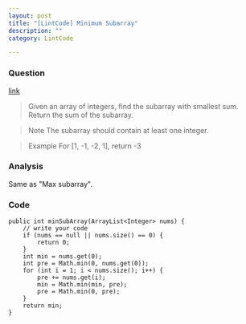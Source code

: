 ```yaml
---
layout: post
title: "[LintCode] Minimum Subarray"
description: ""
category: LintCode

---
```


### Question 

[link](http://www.lintcode.com/en/problem/minimum-subarray/)

> Given an array of integers, find the subarray with smallest sum. Return the sum of the subarray.

> Note The subarray should contain at least one integer.

> Example For [1, -1, -2, 1], return -3

### Analysis 

Same as "Max subarray". 

### Code

    public int minSubArray(ArrayList<Integer> nums) {
        // write your code
        if (nums == null || nums.size() == 0) {
            return 0;
        }
        int min = nums.get(0);
        int pre = Math.min(0, nums.get(0));
        for (int i = 1; i < nums.size(); i++) {
            pre += nums.get(i);
            min = Math.min(min, pre);
            pre = Math.min(0, pre);
        }
        return min;
    }
